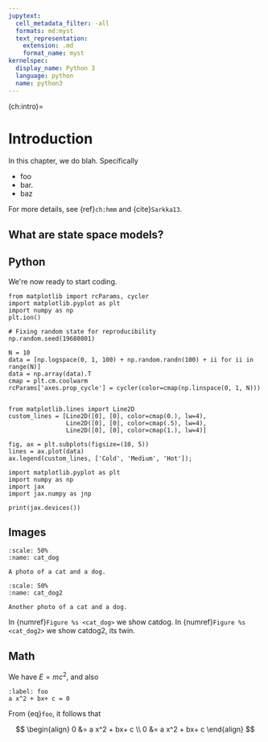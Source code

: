 ```yaml
---
jupytext:
  cell_metadata_filter: -all
  formats: md:myst
  text_representation:
    extension: .md
    format_name: myst
kernelspec:
  display_name: Python 3
  language: python
  name: python3
---
```


(ch:intro)=
# Introduction




In this chapter, we do blah.
Specifically

- foo
- bar.
- baz

For more details, see 
{ref}`ch:hmm` and  {cite}`Sarkka13`.


## What are state space models?

## Python

We\'re now ready to start coding.

```{code-cell}
from matplotlib import rcParams, cycler
import matplotlib.pyplot as plt
import numpy as np
plt.ion()
```

```{code-cell}
# Fixing random state for reproducibility
np.random.seed(19680801)

N = 10
data = [np.logspace(0, 1, 100) + np.random.randn(100) + ii for ii in range(N)]
data = np.array(data).T
cmap = plt.cm.coolwarm
rcParams['axes.prop_cycle'] = cycler(color=cmap(np.linspace(0, 1, N)))


from matplotlib.lines import Line2D
custom_lines = [Line2D([0], [0], color=cmap(0.), lw=4),
                Line2D([0], [0], color=cmap(.5), lw=4),
                Line2D([0], [0], color=cmap(1.), lw=4)]

fig, ax = plt.subplots(figsize=(10, 5))
lines = ax.plot(data)
ax.legend(custom_lines, ['Cold', 'Medium', 'Hot']);
```

```{code-cell}
import matplotlib.pyplot as plt
import numpy as np
import jax
import jax.numpy as jnp

print(jax.devices())
```

## Images


<!---
![](https://myst-parser.readthedocs.io/en/latest/_static/logo-wide.svg)


<img src="https://github.com/probml/probml-notebooks/blob/main/images/cat_dog.jpg"
style="height:200">
-->

```{figure} /figures/cat_dog.jpg
:scale: 50%
:name: cat_dog

A photo of a cat and a dog.
```

```{figure} /figures/cat_dog.jpg
:scale: 50%
:name: cat_dog2

Another photo of a cat and a dog.
```

In {numref}`Figure %s <cat_dog>` we show catdog.
In {numref}`Figure %s <cat_dog2>` we show catdog2, its twin.


## Math

We have $E= mc^2$, and also

```{math}
:label: foo
a x^2 + bx+ c = 0
```

From {eq}`foo`, it follows that

$$
\begin{align}
0 &= a x^2 + bx+ c \\
0 &= a x^2 + bx+ c 
\end{align}
$$

